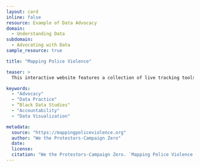 ```yaml
---
layout: card
inline: false
resource: Example of Data Advocacy
domain:
  - Understanding Data
subdomain:
  - Advocating with Data
sample_resource: true

title: "Mapping Police Violence"

teaser: >
  This interactive website features a collection of live tracking tools, maps, and visualizations that document police violence in the United States and demonstrate how race and ethnicity, location, and crime are connected to police violence. To assist various stakeholders, visitors can download open-access data and figures, learn about the project’s methodology, and access a resource to directly contact representatives. 

keywords:
  - "Advocacy"
  - "Data Practice"
  - “Black Data Studies"
  - "Accountability"
  - "Data Visualization"

metadata:
  source: "https://mappingpoliceviolence.org"
  author: "We the Protestors-Campaign Zero"
  date: 
  license: 
  citation: "We the Protestors-Campaign Zero. `Mapping Police Violence.` https://mappingpoliceviolence.org."
---
```



